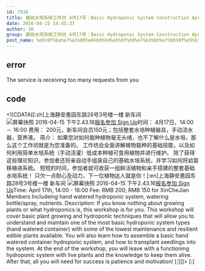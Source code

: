 ```yaml
---
id: 7916
title: 基础水培系统工作坊 4月17号｜Basic Hydroponic System Construction April 17th
date: 2016-04-15 14:45:37
author: 36
group: 基础水培系统工作坊 4月17号｜Basic Hydroponic System Construction April 17th
post_name: %e5%9f%ba%e7%a1%80%e6%b0%b4%e5%9f%b9%e7%b3%bb%e7%bb%9f%e5%b7%a5%e4%bd%9c%e5%9d%8a-4%e6%9c%8817%e5%8f%b7%ef%bd%9cbasic-hydroponic-system-construction-april-17th
---
```


## error
The service is receiving too many requests from you

## code
 <!\[CDATA\[\[:zh\]上海静安愚园东路28号3号楼一楼 新车间 ![屏幕快照 2016-04-15 下午2.43.16](http://139.162.84.35/wp-content/uploads/2016/04/屏幕快照-2016-04-15-下午2.43.16.png)[报名参加 Sign Up](http://www.huodongxing.com/event/2330119094900 "立即报名")时间： 4月17日，14:00 － 16:00 费用： 200元，新车间会员150元；包括整套水培种植器具，手动浇水器，营养液。 简介： 如果您对如何栽种植物毫无头绪，也不了解什么是水培，那么这个工作坊就是为您准备的。 工作坊会全面讲解植物栽种的基础技能，以及如何利用简单水培系统（手动浇灌）低成本种植可食用植物并进行维护。 除了获得这些理论知识，参加者还将亲自动手组装自己的基础水培系统，并学习如何将幼苗移植进系统。 短短的时间，参加者就可收获一组鲜活植物和亲手搭建的整套基础水培系统！ 只欠一点耐心及动力，下一位植物达人就是你！\[:en\]上海静安愚园东路28号3号楼一楼 新车间 ![屏幕快照 2016-04-15 下午2.43.16](http://139.162.84.35/wp-content/uploads/2016/04/屏幕快照-2016-04-15-下午2.43.16.png)[报名参加 Sign Up](http://www.huodongxing.com/event/2330119094900 "立即报名")Time: April 17th, 14:00 - 16:00 Fee: RMB 200; RMB 150 for XinCheJian Members Includeing hand watered hydroponic system, watering bottle/spray, nutrients. Description: If you know nothing about growing plants or what hydroponics is, this workshop is for you. This workshop will cover basic plant growing and hydroponic techniques that will allow you to understand and maintain one of the most basic hydroponic system types (hand watered container) with some of the lowest maintenance and resilient edible plants available. You will also learn how to assemble a basic hand watered container hydroponic system, and how to transplant seedlings into the system. At the end of the workshop, you will leave with a functioning hydroponic system with live plants and the knowledge to keep them alive. After that, all you will need for success is patience and motivation! \[:\]\]\]> \[:\]
